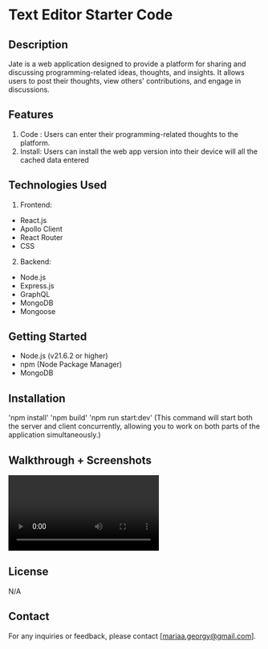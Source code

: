 # Text Editor Starter Code
## Description
Jate is a web application designed to provide a platform for sharing and discussing programming-related ideas, thoughts, and insights. It allows users to post their thoughts, view others' contributions, and engage in discussions.

## Features
1. Code : Users can enter their programming-related thoughts to the platform.
2. Install: Users can install the web app version into their device will all the cached data entered 

## Technologies Used
1. Frontend:
- React.js
- Apollo Client
- React Router
- CSS

2. Backend:
- Node.js
- Express.js
- GraphQL
- MongoDB
- Mongoose

## Getting Started
- Node.js (v21.6.2 or higher)
- npm (Node Package Manager)
- MongoDB

## Installation
'npm install'
'npm build'
'npm run start:dev'
(This command will start both the server and client concurrently, allowing you to work on both parts of the application simultaneously.)

## Walkthrough + Screenshots
![walkthrough](texteditorwalkthrought.mp4)

## License
N/A

## Contact
For any inquiries or feedback, please contact [mariaa.georgy@gmail.com].